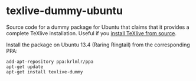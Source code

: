 texlive-dummy-ubuntu
====================

Source code for a dummy package for Ubuntu that claims that it provides a complete TeXlive installation.
Useful if you [install TeXlive from source](http://www.tug.org/texlive/debian.html).

Install the package on Ubuntu 13.4 (Raring Ringtail) from the corresponding PPA:

    add-apt-repository ppa:krlmlr/ppa
    apt-get update
    apt-get install texlive-dummy
